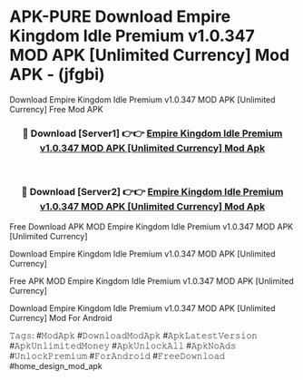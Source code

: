 # APK-PURE Download Empire Kingdom Idle Premium v1.0.347 MOD APK [Unlimited Currency] Mod APK - (jfgbi)
Download Empire Kingdom Idle Premium v1.0.347 MOD APK [Unlimited Currency] Free Mod APK

<div align="center">
<h3>🔴 Download [Server1] 👉👉 <a href="https://apk-comot.site?title=Empire_Kingdom_Idle_Premium_v1.0.347_MOD_APK_[Unlimited_Currency]">Empire Kingdom Idle Premium v1.0.347 MOD APK [Unlimited Currency] Mod Apk</a></h3><br>

<h3>🔴 Download [Server2] 👉👉 <a href="https://apk-comot.site?title=Empire_Kingdom_Idle_Premium_v1.0.347_MOD_APK_[Unlimited_Currency]">Empire Kingdom Idle Premium v1.0.347 MOD APK [Unlimited Currency] Mod Apk</a></h3>
</div>


Free Download APK MOD Empire Kingdom Idle Premium v1.0.347 MOD APK [Unlimited Currency]

Download Empire Kingdom Idle Premium v1.0.347 MOD APK [Unlimited Currency] 

Free APK MOD Empire Kingdom Idle Premium v1.0.347 MOD APK [Unlimited Currency] 

Download Empire Kingdom Idle Premium v1.0.347 MOD APK [Unlimited Currency] Mod For Android

𝚃𝚊𝚐𝚜: #𝙼𝚘𝚍𝙰𝚙𝚔 #𝙳𝚘𝚠𝚗𝚕𝚘𝚊𝚍𝙼𝚘𝚍𝙰𝚙𝚔 #𝙰𝚙𝚔𝙻𝚊𝚝𝚎𝚜𝚝𝚅𝚎𝚛𝚜𝚒𝚘𝚗 #𝙰𝚙𝚔𝚄𝚗𝚕𝚒𝚖𝚒𝚝𝚎𝚍𝙼𝚘𝚗𝚎𝚢 #𝙰𝚙𝚔𝚄𝚗𝚕𝚘𝚌𝚔𝙰𝚕𝚕 #𝙰𝚙𝚔𝙽𝚘𝙰𝚍𝚜 #𝚄𝚗𝚕𝚘𝚌𝚔𝙿𝚛𝚎𝚖𝚒𝚞𝚖 #𝙵𝚘𝚛𝙰𝚗𝚍𝚛𝚘𝚒𝚍 #𝙵𝚛𝚎𝚎𝙳𝚘𝚠𝚗𝚕𝚘𝚊𝚍 #home_design_mod_apk
